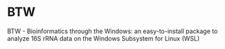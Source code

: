 # BTW
BTW - Bioinformatics through the Windows: an easy-to-install package to analyze 16S rRNA data on the Windows Subsystem for Linux (WSL)
